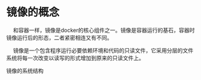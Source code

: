 <h1>镜像的概念</h1>
<p>&emsp; 和容器一样，镜像是docker的核心组件之一。镜像是容器运行的基石，容器时镜像运行后的形态，二者紧密相连又有不同。</p>
<p>&emsp; 镜像是一个包含程序运行必要依赖环境和代码的只读文件，它采用分层的文件系统将每一次改变以读写的形式增加到原来的只读文件上。</p>

<p>镜像的系统结构</p>

